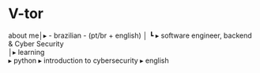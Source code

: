 # V-tor
about me│▸  - brazilian - (pt/br + english) 
│   ┗ ▸ software engineer, backend & Cyber Security                                                
        │▸ learning     
         ▸  python
         ▸  introduction to cybersecurity
         ▸  english
